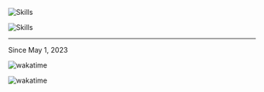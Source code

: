 
![Skills](https://skillicons.dev/icons?i=c,cpp,qt,flutter,dart,rust)

![Skills](https://skillicons.dev/icons?i=linux,vscode,raspberrypi,arduino)

---

Since May 1, 2023 

![wakatime](https://wakatime.com/badge/user/c215fa00-46e9-423c-8c43-89e424f50ad5.svg)

![wakatime](https://wakatime.com/share/@bookshiyi/50de43b6-6580-4ea3-9cff-b011d2433806.svg)
